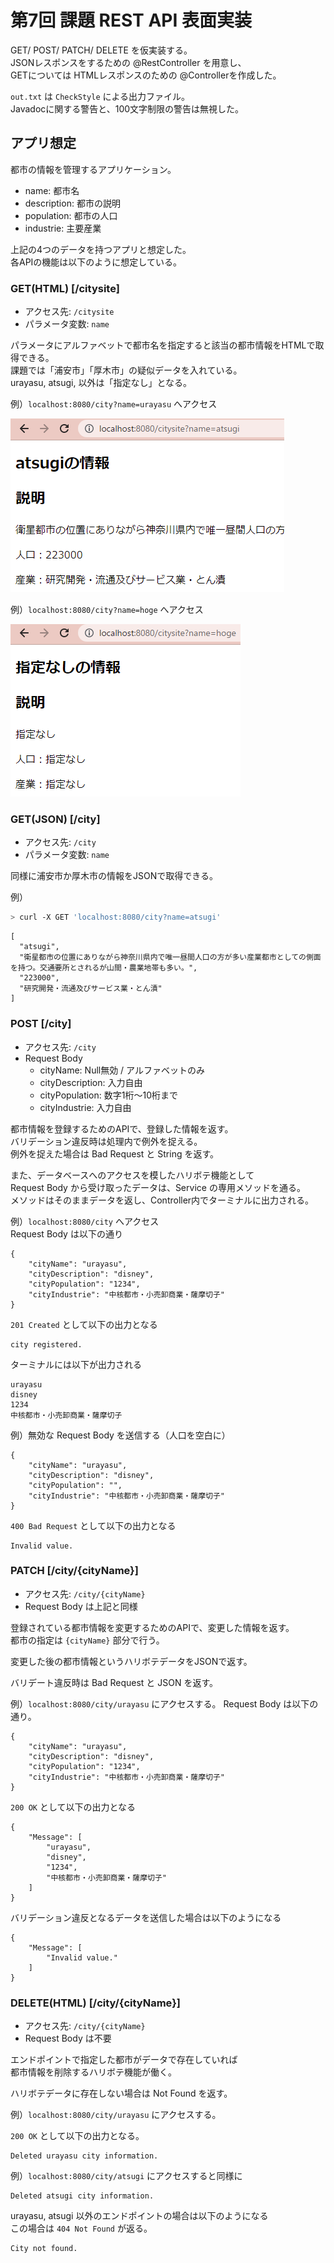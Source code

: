 # 第7回 課題 REST API 表面実装

GET/ POST/ PATCH/ DELETE を仮実装する。    
JSONレスポンスをするための @RestController を用意し、  
GETについては HTMLレスポンスのための @Controllerを作成した。

`out.txt` は `CheckStyle` による出力ファイル。  
Javadocに関する警告と、100文字制限の警告は無視した。

## アプリ想定

都市の情報を管理するアプリケーション。

- name: 都市名
- description: 都市の説明
- population: 都市の人口
- industrie: 主要産業

上記の4つのデータを持つアプリと想定した。  
各APIの機能は以下のように想定している。

### GET(HTML) [/citysite]

- アクセス先: `/citysite`
- パラメータ変数: `name`

パラメータにアルファベットで都市名を指定すると該当の都市情報をHTMLで取得できる。  
課題では「浦安市」「厚木市」の疑似データを入れている。  
urayasu, atsugi, 以外は「指定なし」となる。

例）`localhost:8080/city?name=urayasu` へアクセス

![GET-HTMLアクセス](img/gethtml01.png)

例）`localhost:8080/city?name=hoge` へアクセス

![存在しない都市](img/gethtml02.png)

### GET(JSON) [/city]

- アクセス先: `/city`
- パラメータ変数: `name`

同様に浦安市か厚木市の情報をJSONで取得できる。

例）

```bash
> curl -X GET 'localhost:8080/city?name=atsugi'
```

```
[
  "atsugi",
  "衛星都市の位置にありながら神奈川県内で唯一昼間人口の方が多い産業都市としての側面を持つ。交通要所とされるが山間・農業地帯も多い。",
  "223000",
  "研究開発・流通及びサービス業・とん漬"
]
```

### POST [/city]

- アクセス先: `/city`
- Request Body
  - cityName: Null無効 / アルファベットのみ
  - cityDescription: 入力自由
  - cityPopulation: 数字1桁～10桁まで
  - cityIndustrie: 入力自由

都市情報を登録するためのAPIで、登録した情報を返す。  
バリデーション違反時は処理内で例外を捉える。  
例外を捉えた場合は Bad Request と String を返す。

また、データベースへのアクセスを模したハリボテ機能として  
Request Body から受け取ったデータは、Service の専用メソッドを通る。  
メソッドはそのままデータを返し、Controller内でターミナルに出力される。

例）`localhost:8080/city` へアクセス  
Request Body は以下の通り

```
{
    "cityName": "urayasu",
    "cityDescription": "disney",
    "cityPopulation": "1234",
    "cityIndustrie": "中核都市・小売卸商業・薩摩切子"
}
```

`201 Created` として以下の出力となる

```
city registered.
```

ターミナルには以下が出力される
```
urayasu
disney
1234
中核都市・小売卸商業・薩摩切子
```

例）無効な Request Body を送信する（人口を空白に）

```
{
    "cityName": "urayasu",
    "cityDescription": "disney",
    "cityPopulation": "",
    "cityIndustrie": "中核都市・小売卸商業・薩摩切子"
}
```

`400 Bad Request` として以下の出力となる

```
Invalid value.
```

### PATCH [/city/{cityName}]

- アクセス先: `/city/{cityName}`
- Request Body は上記と同様

登録されている都市情報を変更するためのAPIで、変更した情報を返す。  
都市の指定は `{cityName}` 部分で行う。

変更した後の都市情報というハリボテデータをJSONで返す。

バリデート違反時は Bad Request と JSON を返す。

例）`localhost:8080/city/urayasu` にアクセスする。
Request Body は以下の通り。

```
{
    "cityName": "urayasu",
    "cityDescription": "disney",
    "cityPopulation": "1234",
    "cityIndustrie": "中核都市・小売卸商業・薩摩切子"
}
```

`200 OK` として以下の出力となる

```
{
    "Message": [
        "urayasu",
        "disney",
        "1234",
        "中核都市・小売卸商業・薩摩切子"
    ]
}
```

バリデーション違反となるデータを送信した場合は以下のようになる

```
{
    "Message": [
        "Invalid value."
    ]
}
```

### DELETE(HTML) [/city/{cityName}]

- アクセス先: `/city/{cityName}`
- Request Body は不要

エンドポイントで指定した都市がデータで存在していれば  
都市情報を削除するハリボテ機能が働く。

ハリボテデータに存在しない場合は Not Found を返す。

例）`localhost:8080/city/urayasu` にアクセスする。

`200 OK` として以下の出力となる。

```
Deleted urayasu city information.
```

例）`localhost:8080/city/atsugi` にアクセスすると同様に

```
Deleted atsugi city information.
```

urayasu, atsugi 以外のエンドポイントの場合は以下のようになる  
この場合は `404 Not Found` が返る。

```
City not found.
```